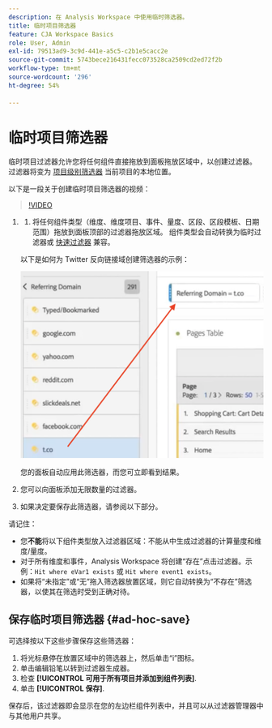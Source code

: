 ```yaml
---
description: 在 Analysis Workspace 中使用临时筛选器。
title: 临时项目筛选器
feature: CJA Workspace Basics
role: User, Admin
exl-id: 79513ad9-3c9d-441e-a5c5-c2b1e5cacc2e
source-git-commit: 5743bece216431fecc073528ca2509cd2ed72f2b
workflow-type: tm+mt
source-wordcount: '296'
ht-degree: 54%

---
```


# 临时项目筛选器

临时项目过滤器允许您将任何组件直接拖放到面板拖放区域中，以创建过滤器。 过滤器将变为 [项目级别筛选器](https://experienceleague.adobe.com/docs/analytics-platform/analysis-workspace/components/filters/quick-filters.html?#what-are-project-only-segments) 当前项目的本地位置。

以下是一段关于创建临时项目筛选器的视频：

>[!VIDEO](https://video.tv.adobe.com/v/23978/?quality=12)


1. 
   1. 将任何组件类型（维度、维度项目、事件、量度、区段、区段模板、日期范围）拖放到面板顶部的过滤器拖放区域。 组件类型会自动转换为临时过滤器或 [快速过滤器](/help/components/filters/quick-filters.md) 兼容。

   以下是如何为 Twitter 反向链接域创建筛选器的示例：

   ![](assets/ad-hoc1.png)

   您的面板自动应用此筛选器，而您可立即看到结果。

1. 您可以向面板添加无限数量的过滤器。
1. 如果决定要保存此筛选器，请参阅以下部分。

请记住：

* 您&#x200B;**不能**&#x200B;将以下组件类型放入过滤器区域：不能从中生成过滤器的计算量度和维度/量度。
* 对于所有维度和事件，Analysis Workspace 将创建“存在”点击过滤器。示例：`Hit where eVar1 exists` 或 `Hit where event1 exists`。
* 如果将“未指定”或“无”拖入筛选器放置区域，则它自动转换为“不存在”筛选器，以使其在筛选时受到正确对待。

## 保存临时项目筛选器 {#ad-hoc-save}

可选择按以下这些步骤保存这些筛选器：

1. 将光标悬停在放置区域中的筛选器上，然后单击“i”图标。
1. 单击编辑铅笔以转到过滤器生成器。
1. 检查 **[!UICONTROL 可用于所有项目并添加到组件列表]**.
1. 单击 **[!UICONTROL 保存]**.

保存后，该过滤器即会显示在您的左边栏组件列表中，并且可以从过滤器管理器中与其他用户共享。

